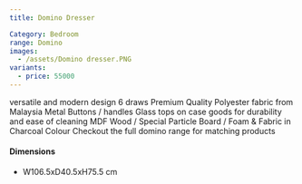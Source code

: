 ```yaml
---
title: Domino Dresser

Category: Bedroom
range: Domino
images:
  - /assets/Domino dresser.PNG
variants:
  - price: 55000
---
```

versatile and modern design
6 draws
Premium Quality Polyester fabric from Malaysia
Metal Buttons / handles
Glass tops on case goods for durability and ease of cleaning
MDF Wood / Special Particle Board / Foam & Fabric in Charcoal Colour
Checkout the full domino range for matching products
<br/>


#### Dimensions
* W106.5xD40.5xH75.5 cm
